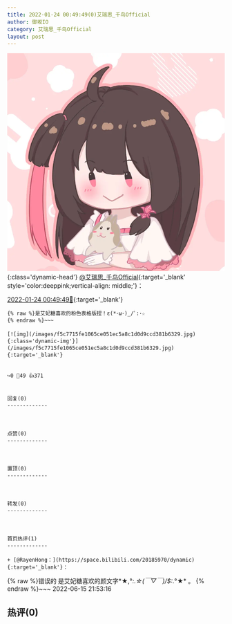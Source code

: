 ```yaml
---
title: 2022-01-24 00:49:49(0)艾瑞思_千鸟Official
author: 御坂IO
category: 艾瑞思_千鸟Official
layout: post
---
```


![img](/images/7e08840c56f251de28bdf766b647bd5fe9a5d50a.jpg){:class='dynamic-head'}
[@艾瑞思_千鸟Official](https://space.bilibili.com/1090010845/dynamic){:target='_blank' style='color:deeppink;vertical-align: middle;'}：

[2022-01-24 00:49:49🔗](https://t.bilibili.com/618982908517155264){:target='_blank'}

~~~
{% raw %}是艾妃糖喜欢的粉色表格版捏！ε(*･ω･)_/ﾟ:･☆
{% endraw %}~~~

[![img](/images/f5c7715fe1065ce051ec5a8c1d0d9ccd381b6329.jpg){:class='dynamic-img'}](/images/f5c7715fe1065ce051ec5a8c1d0d9ccd381b6329.jpg){:target='_blank'}


↪️0 💬49 👍371


回复(0)
-------------



点赞(0)
-------------



置顶(0)
-------------



转发(0)
-------------



首页热评(1)
-------------

+ [@RayenHong：](https://space.bilibili.com/20185970/dynamic){:target='_blank'}：
~~~
{% raw %}错误的 是艾妃糖喜欢的颜文字*★,°*:.☆(￣▽￣)/$:*.°★* 。
{% endraw %}~~~
2022-06-15 21:53:16


热评(0)
-------------



